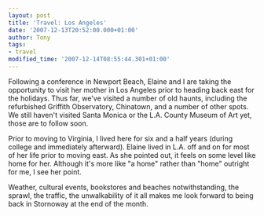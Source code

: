 ```yaml
---
layout: post
title: 'Travel: Los Angeles'
date: '2007-12-13T20:52:00.000+01:00'
author: Tony
tags:
- travel
modified_time: '2007-12-14T08:55:44.301+01:00'
---
```


Following a conference in Newport Beach, Elaine and I are taking the opportunity
to visit her mother in Los Angeles prior to heading back east for the holidays.
Thus far, we've visited a number of old haunts, including the refurbished
Griffith Observatory, Chinatown, and a number of other spots. We still haven't
visited Santa Monica or the L.A. County Museum of Art yet, those are to follow
soon.

Prior to moving to Virginia, I lived here for six and a half years (during
college and immediately afterward). Elaine lived in L.A. off and on for most of
her life prior to moving east. As she pointed out, it feels on some level like
home for her. Although it's more like "a home" rather than "home" outright for
me, I see her point. 

Weather, cultural events, bookstores and beaches notwithstanding, the sprawl,
the traffic, the unwalkability of it all makes me look forward to being back in
Stornoway at the end of the month.